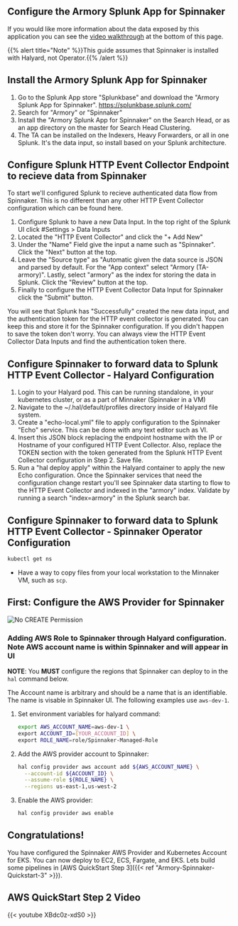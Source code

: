 
  Configure the Armory Splunk App for Spinnaker
---


If you would like more information about the data exposed by this application you can see the [video walkthrough](#aws-quickstart-step-2-video) at the bottom of this page.

{{% alert title="Note" %}}This guide assumes that Spinnaker is installed with Halyard, not Operator.{{% /alert %}}

## Install the Armory Splunk App for Spinnaker

1. Go to the Splunk App store "Splunkbase" and download the "Armory Splunk App for Spinnaker".  https://splunkbase.splunk.com/
2. Search for "Armory" or "Spinnaker"
3. Install the "Armory Splunk App for Spinnaker" on the Search Head, or as an app directory on the master for Search Head Clustering.
4. The TA can be installed on the Indexers, Heavy Forwarders, or all in one Splunk.  It's the data input, so install based on your Splunk architecture.

## Configure Splunk HTTP Event Collector Endpoint to recieve data from Spinnaker

To start we'll configured Splunk to recieve authenticated data flow from Spinnaker.  This is no different than any other HTTP Event Collector configuration which can be found here.  

1. Configure Splunk to have a new Data Input.  In the top right of the Splunk UI click #Settings > Data Inputs
2. Located the "HTTP Event Collector" and click the "+ Add New"
3. Under the "Name" Field give the input a name such as "Spinnaker".  Click the "Next" button at the top.
4. Leave the "Source type" as "Automatic given the data source is JSON and parsed by default.  For the "App context" select "Armory (TA-armory)".  Lastly, select "armory" as the index for storing the data in Splunk.  Click the "Review" button at the top.
5. Finally to configure the HTTP Event Collector Data Input for Spinnaker click the "Submit" button.

You will see that Splunk has "Successfully" created the new data input, and the authentication token for the HTTP event collector is generated.  You can keep this and store it for the Spinnaker configuration.  If you didn't happen to save the token don't worry.  You can always view the HTTP Event Collector Data Inputs and find the authentication token there.

## Configure Spinnaker to forward data to Splunk HTTP Event Collector - Halyard Configuration 

1. Login to your Halyard pod.  This can be running standalone, in your kubernetes cluster, or as a part of Minnaker (Spinnaker in a VM)
2. Navigate to the ~/.hal/default/profiles directory inside of Halyard file system.
3. Create a "echo-local.yml" file to apply configuration to the Spinnaker "Echo" service.  This can be done with any text editor such as VI.
4. Insert this JSON block replacing the endpoint hostname with the IP or Hostname of your configured HTTP Event Collector.  Also, replace the TOKEN section with the token generated from the Splunk HTTP Event Collector configuration in Step 2.  Save file.
5. Run a "hal deploy apply" within the Halyard container to apply the new Echo configuration.  Once the Spinnaker services that need the configuration change restart you'll see Spinnaker data starting to flow to the HTTP Event Collector and indexed in the "armory" index.  Validate by running a search "index=armory" in the Splunk search bar.

## Configure Spinnaker to forward data to Splunk HTTP Event Collector - Spinnaker Operator Configuration
  ```bash
  kubectl get ns
  ```

* Have a way to copy files from your local workstation to the Minnaker VM, such as `scp`.


## First: Configure the AWS Provider for Spinnaker

![No CREATE Permission](/images/AWS-Deploy-Spinnaker.png)

### Adding AWS Role to Spinnaker through Halyard configuration.  Note AWS account name is within Spinnaker and will appear in UI ###

**NOTE**: You **MUST** configure the regions that Spinnaker can deploy to in the `hal` command below.

The Account name is arbitrary and should be a name that is an identifiable.  The name is visable in Spinnaker UI.  The following examples use `aws-dev-1`.

1. Set environment variables for halyard command:

   ```bash
   export AWS_ACCOUNT_NAME=aws-dev-1 \
   export ACCOUNT_ID=[YOUR_ACCOUNT_ID] \
   export ROLE_NAME=role/Spinnaker-Managed-Role
   ```

2. Add the AWS provider account to Spinnaker:

   ```bash
   hal config provider aws account add ${AWS_ACCOUNT_NAME} \
     --account-id ${ACCOUNT_ID} \
     --assume-role ${ROLE_NAME} \
     --regions us-east-1,us-west-2
   ```

3. Enable the AWS provider:

   ```bash
   hal config provider aws enable
   ```
## Congratulations!  
You have configured the Spinnaker AWS Provider and Kubernetes Account for EKS.  You can now deploy to EC2, ECS, Fargate, and EKS.  Lets build some pipelines in [AWS QuickStart Step 3]({{< ref "Armory-Spinnaker-Quickstart-3" >}}).

## AWS QuickStart Step 2 Video
{{< youtube XBdc0z-xdS0 >}}
